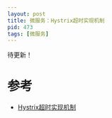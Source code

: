 ```yaml
---
layout: post
title: 微服务：Hystrix超时实现机制
pid: 473
tags: [微服务]
---
```



待更新！



# 参考
+ [Hystrix超时实现机制](https://www.cnblogs.com/duanxz/p/10950012.html)
